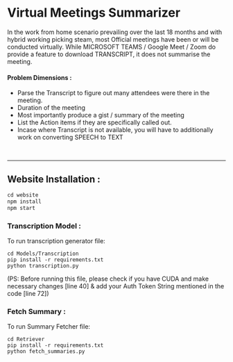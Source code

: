 # Virtual Meetings Summarizer
In the work from home scenario prevailing over the last 18 months and with hybrid working picking steam, most Official meetings have been or will be conducted virtually. While MICROSOFT TEAMS / Google Meet / Zoom do provide a feature to download TRANSCRIPT, it does not summarise the meeting.


#### Problem Dimensions :

- Parse the Transcript to figure out many attendees were there in the meeting.
- Duration of the meeting
- Most importantly produce a gist / summary of the meeting
- List the Action items if they are specifically called out.
- Incase where Transcript is not available, you will have to additionally work on converting SPEECH to TEXT

<br>
<hr>

## Website Installation :

```js
cd website
npm install
npm start
```
### Transcription Model :
To run transcription generator file:

```
cd Models/Transcription
pip install -r requirements.txt
python transcription.py
```
(PS: Before running this file, please check if you have CUDA and make necessary changes [line 40] & add your Auth Token String mentioned in the code [line 72])

### Fetch Summary :
To run Summary Fetcher file:

```
cd Retriever
pip install -r requirements.txt
python fetch_summaries.py
```
